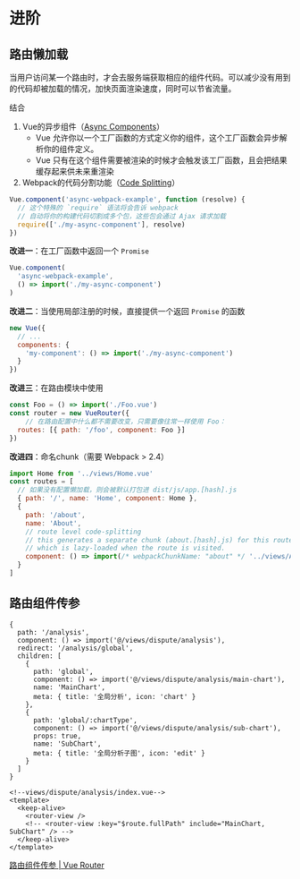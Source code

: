 # 进阶



## 路由懒加载

当用户访问某一个路由时，才会去服务端获取相应的组件代码。可以减少没有用到的代码却被加载的情况，加快页面渲染速度，同时可以节省流量。

结合

1. Vue的异步组件（[Async Components](https://cn.vuejs.org/v2/guide/components-dynamic-async.html#%E5%BC%82%E6%AD%A5%E7%BB%84%E4%BB%B6)）
   - Vue 允许你以一个工厂函数的方式定义你的组件，这个工厂函数会异步解析你的组件定义。
   - Vue 只有在这个组件需要被渲染的时候才会触发该工厂函数，且会把结果缓存起来供未来重渲染
2. Webpack的代码分割功能（[Code Splitting](https://webpack.docschina.org/guides/code-splitting/#root)）

```js
Vue.component('async-webpack-example', function (resolve) {
  // 这个特殊的 `require` 语法将会告诉 webpack
  // 自动将你的构建代码切割成多个包，这些包会通过 Ajax 请求加载
  require(['./my-async-component'], resolve)
})
```

**改进一**：在工厂函数中返回一个 `Promise`

```js
Vue.component(
  'async-webpack-example',
  () => import('./my-async-component')
)
```

**改进二**：当使用局部注册的时候，直接提供一个返回 `Promise` 的函数

```js
new Vue({
  // ...
  components: {
    'my-component': () => import('./my-async-component')
  }
})
```

**改进三**：在路由模块中使用

```js
const Foo = () => import('./Foo.vue')
const router = new VueRouter({
	// 在路由配置中什么都不需要改变，只需要像往常一样使用 Foo：
  routes: [{ path: '/foo', component: Foo }]
})
```

**改进四**：命名chunk（需要 Webpack > 2.4）

```js
import Home from '../views/Home.vue'
const routes = [
  // 如果没有配置懒加载，则会被默认打包进 dist/js/app.[hash].js
  { path: '/', name: 'Home', component: Home },
  {
    path: '/about',
    name: 'About',
    // route level code-splitting
    // this generates a separate chunk (about.[hash].js) for this route
    // which is lazy-loaded when the route is visited.
    component: () => import(/* webpackChunkName: "about" */ '../views/About.vue')
  }
]
```



## 路由组件传参

```js{15}
{
  path: '/analysis',
  component: () => import('@/views/dispute/analysis'),
  redirect: '/analysis/global',
  children: [
    {
      path: 'global',
      component: () => import('@/views/dispute/analysis/main-chart'),
      name: 'MainChart',
      meta: { title: '全局分析', icon: 'chart' }
    },
    {
      path: 'global/:chartType',
      component: () => import('@/views/dispute/analysis/sub-chart'),
      props: true,
      name: 'SubChart',
      meta: { title: '全局分析子图', icon: 'edit' }
    }
  ]
}
```

```vue
<!--views/dispute/analysis/index.vue-->
<template>
  <keep-alive>
    <router-view />
    <!-- <router-view :key="$route.fullPath" include="MainChart, SubChart" /> -->
  </keep-alive>
</template>
```

[路由组件传参 | Vue Router](https://router.vuejs.org/zh/guide/essentials/passing-props.html)